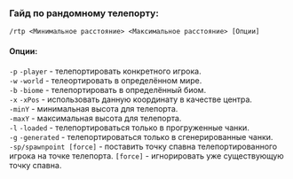 ### Гайд по рандомному телепорту:
`/rtp <Минимальное расстояние> <Максимальное расстояние> [Опции]`
#### Опции:
`-p` `-player` - телепортировать конкретного игрока.<br>
`-w` `-world` - телеортировать в определённом мире.<br>
`-b` `-biome` - телепортировать в определённый биом.<br>
`-x` `-xPos` - использовать данную координату в качестве центра.<br>
`-minY` - минимальная высота для телепорта.<br>
`-maxY` - максимальная высота для телепорта.<br>
`-l` `-loaded` - телепортироваться только в прогруженные чанки.<br>
`-g` `-generated` - телепортироваться только в сгенерированные чанки.<br>
`-sp/spawnpoint [force]` - поставить точку спавна телепортированного игрока на точке телепорта. `[force]` - игнорировать уже существующую точку спавна.
